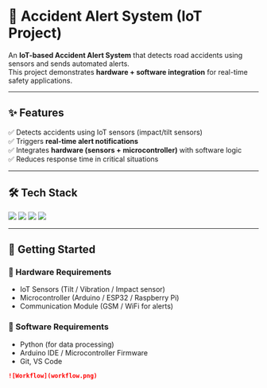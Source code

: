 # 🚦 Accident Alert System (IoT Project)  

An **IoT-based Accident Alert System** that detects road accidents using sensors and sends automated alerts.  
This project demonstrates **hardware + software integration** for real-time safety applications.  

---

## ✨ Features  
✅ Detects accidents using IoT sensors (impact/tilt sensors)  
✅ Triggers **real-time alert notifications**  
✅ Integrates **hardware (sensors + microcontroller)** with software logic  
✅ Reduces response time in critical situations  

---

## 🛠️ Tech Stack  

<p align="left">
  <img src="https://img.shields.io/badge/Python-3776AB?style=for-the-badge&logo=python&logoColor=white" />
  <img src="https://img.shields.io/badge/IoT-008080?style=for-the-badge&logo=raspberrypi&logoColor=white" />
  <img src="https://img.shields.io/badge/Microcontroller-Arduino-blue?style=for-the-badge&logo=arduino&logoColor=white" />
  <img src="https://img.shields.io/badge/Sensors-FF6F00?style=for-the-badge&logo=sonarqube&logoColor=white" />
</p>

---

## 🚀 Getting Started  

### 🔹 Hardware Requirements  
- IoT Sensors (Tilt / Vibration / Impact sensor)  
- Microcontroller (Arduino / ESP32 / Raspberry Pi)  
- Communication Module (GSM / WiFi for alerts)  

### 🔹 Software Requirements  
- Python (for data processing)  
- Arduino IDE / Microcontroller Firmware  
- Git, VS Code  



```markdown
![Workflow](workflow.png)



